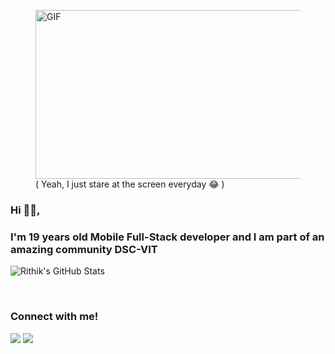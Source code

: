 <figure>
  <img align="right" height="270px" width="450px" alt="GIF" src="https://github.com/rithikjain/rithikjain/blob/master/code.gif"> 
  
  <figcaption>( Yeah, I just stare at the screen everyday 😂 )</figcaption>
</figure>

### Hi 🙋‍♂️,
### I'm 19 years old Mobile Full-Stack developer and I am part of an amazing community DSC-VIT

![Rithik's GitHub Stats](https://github-readme-stats.vercel.app/api?username=rithikjain)

<br>

### Connect with me!
[<img src="https://img.shields.io/badge/linkedin-%230077B5.svg?&style=for-the-badge&logo=linkedin&logoColor=white" />](https://www.linkedin.com/in/rithik-jain-710b3a199/) [<img src = "https://img.shields.io/badge/instagram-%23E4405F.svg?&style=for-the-badge&logo=instagram&logoColor=white">](https://www.instagram.com/d_drop_beatbox/)
